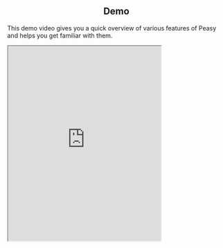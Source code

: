 <style>
  .md-typeset h1,
  .md-content__button {
    display: none;
  }

  #demo_container {
    width: 70%;
  }

  #demo_container iframe {
    width: 100%;
    height: 450px;
  }
  
</style>

<div align="center">
  <h2>Demo</h2>
</div>

This demo video gives you a quick overview of various features of Peasy and helps you get familiar with them.

<div id="demo_container">
  <iframe src="https://www.youtube.com/embed/_bjzt_vdGVo" title="Iframe Example"></iframe>
</div>